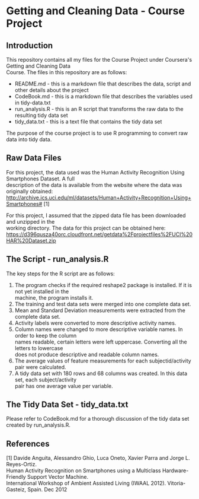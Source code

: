 # Getting and Cleaning Data - Course Project  

## Introduction  

This repository contains all my files for the Course Project under Coursera's Getting and Cleaning Data  
Course. The files in this repository are as follows:  
* README.md - this is a markdown file that describes the data, script and other details about the project    
* CodeBook.md - this is a markdown file that describes the variables used in tidy-data.txt  
* run_analysis.R - this is an R script that transforms the raw data to the resulting tidy data set  
* tidy_data.txt - this is a text file that contains the tidy data set  

The purpose of the course project is to use R programming to convert raw data into tidy data.  

## Raw Data Files   

For this project, the data used was the Human Activity Recognition Using Smartphones Dataset. A full  
description of the data is available from the website where the data was originally obtained:   
http://archive.ics.uci.edu/ml/datasets/Human+Activity+Recognition+Using+Smartphones# [1]     

For this project, I assumed that the zipped data file has been downloaded and unzipped in the   
working directory. The data for this project can be obtained here:  
https://d396qusza40orc.cloudfront.net/getdata%2Fprojectfiles%2FUCI%20HAR%20Dataset.zip  

## The Script - run_analysis.R  

The key steps for the R script are as follows:  

1. The program checks if the required reshape2 package is installed. If it is not yet installed in the  
machine, the program installs it.    
2. The training and test data sets were merged into one complete data set.  
3. Mean and Standard Deviation measurements were extracted from the complete data set.  
4. Activity labels were converted to more descriptive activity names.  
5. Column names were changed to more descriptive variable names. In order to keep the column  
names readable,   certain letters were left uppercase. Converting all the letters to lowercase   
does not produce descriptive and readable column names.        
6. The average values of feature measurements for each subjectid/activity pair were calculated.  
7. A tidy data set with 180 rows and 68 columns was created. In this data set, each subject/activity    
pair has one average value per variable.    

## The Tidy Data Set - tidy_data.txt  

Please refer to CodeBook.md for a thorough discussion of the tidy data set created by run_analysis.R.

## References   
[1] Davide Anguita, Alessandro Ghio, Luca Oneto, Xavier Parra and Jorge L. Reyes-Ortiz.  
Human Activity Recognition on Smartphones using a Multiclass Hardware-Friendly Support Vector Machine.   
International Workshop of Ambient Assisted Living (IWAAL 2012). Vitoria-Gasteiz, Spain. Dec 2012  

